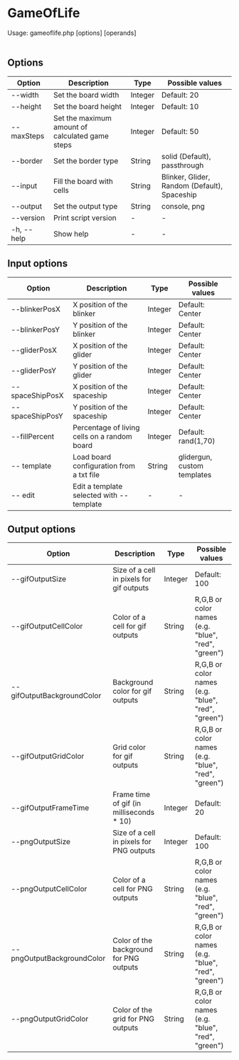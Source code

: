 # GameOfLife

Usage: gameoflife.php [options] [operands]  <br /><br />


## Options

| Option              | Description                                     | Type    | Possible values                              |
| ------------------- | ----------------------------------------------- | ------- | -------------------------------------------- |
| --width <arg>       | Set the board width                             | Integer | Default: 20                                  |
| --height <arg>      | Set the board height                            | Integer | Default: 10                                  |
| --maxSteps <arg>    | Set the maximum amount of calculated game steps | Integer | Default: 50                                  |
| --border <arg>      | Set the border type                             | String  | solid (Default), passthrough                 |
| --input <arg>       | Fill the board with cells                       | String  | Blinker, Glider, Random (Default), Spaceship |
| --output <arg>      | Set the output type                             | String  | console, png                                 |
| --version           | Print script version                            | -       | -                                            |
| -h, --help          | Show help                                       | -       | -                                            |


## Input options

| Option                | Description                                  | Type    | Possible values             |
| --------------------- | -------------------------------------------- | ------- | --------------------------- |
| --blinkerPosX <arg>   | X position of the blinker                    | Integer | Default: Center             |
| --blinkerPosY <arg>   | Y position of the blinker                    | Integer | Default: Center             |
| --gliderPosX <arg>    | X position of the glider                     | Integer | Default: Center             |
| --gliderPosY <arg>    | Y position of the glider                     | Integer | Default: Center             |
| --spaceShipPosX <arg> | X position of the spaceship                  | Integer | Default: Center             |
| --spaceShipPosY <arg> | Y position of the spaceship                  | Integer | Default: Center             |
| --fillPercent <arg>   | Percentage of living cells on a random board | Integer | Default: rand(1,70)         |
| -- template <arg>     | Load board configuration from a txt file     | String  | glidergun, custom templates |
| -- edit               | Edit a template selected with --template     | -       | -                           |


## Output options

| Option                           | Description                              | Type    | Possible values                                    |
| -------------------------------- | ---------------------------------------- | ------- | -------------------------------------------------- |
| --gifOutputSize <arg>            | Size of a cell in pixels for gif outputs | Integer | Default: 100                                       |
| --gifOutputCellColor <arg>       | Color of a cell for gif outputs          | String  | R,G,B or color names (e.g. "blue", "red", "green") |
| --gifOutputBackgroundColor <arg> | Background color for gif outputs         | String  | R,G,B or color names (e.g. "blue", "red", "green") |
| --gifOutputGridColor <arg>       | Grid color for gif outputs               | String  | R,G,B or color names (e.g. "blue", "red", "green") |
| --gifOutputFrameTime <arg>       | Frame time of gif (in milliseconds * 10) | Integer | Default: 20                                        |
| --pngOutputSize <arg>            | Size of a cell in pixels for PNG outputs | Integer | Default: 100                                       |
| --pngOutputCellColor <arg>       | Color of a cell for PNG outputs          | String  | R,G,B or color names (e.g. "blue", "red", "green") |
| --pngOutputBackgroundColor <arg> | Color of the background for PNG outputs  | String  | R,G,B or color names (e.g. "blue", "red", "green") |
| --pngOutputGridColor <arg>       | Color of the grid for PNG outputs        | String  | R,G,B or color names (e.g. "blue", "red", "green") |
